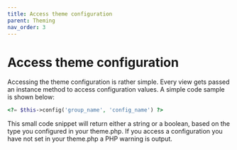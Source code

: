```yaml
---
title: Access theme configuration
parent: Theming
nav_order: 3
---
```


# Access theme configuration

Accessing the theme configuration is rather simple. Every view gets passed an instance method to access configuration
values. A simple code sample is shown below:

```php
<?= $this->config('group_name', 'config_name') ?>
```

This small code snippet will return either a string or a boolean, based on the type you configured in your theme.php. If
you access a configuration you have not set in your theme.php a PHP warning is output.